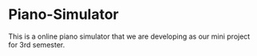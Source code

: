 # Piano-Simulator
This is  a online piano simulator that we are developing as our mini project for 3rd semester.
